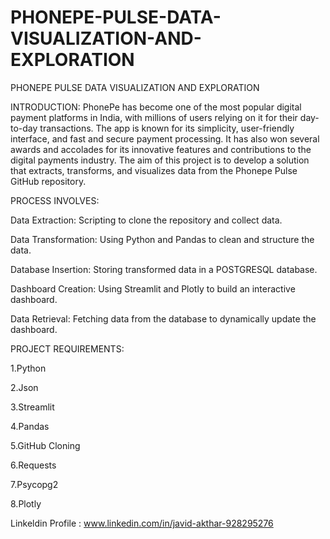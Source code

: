 # PHONEPE-PULSE-DATA-VISUALIZATION-AND-EXPLORATION

PHONEPE PULSE DATA VISUALIZATION AND EXPLORATION

INTRODUCTION:
PhonePe has become one of the most popular digital payment platforms in India, with millions of users relying on it for their day-to-day transactions. The app is known for its simplicity, user-friendly interface, and fast and secure payment processing. It has also won several awards and accolades for its innovative features and contributions to the digital payments industry.
The aim of this project is to develop a solution that extracts, transforms, and visualizes data from the Phonepe Pulse GitHub repository. 

PROCESS INVOLVES:

Data Extraction: Scripting to clone the repository and collect data.

Data Transformation: Using Python and Pandas to clean and structure the data.

Database Insertion: Storing transformed data in a POSTGRESQL database.

Dashboard Creation: Using Streamlit and Plotly to build an interactive dashboard.

Data Retrieval: Fetching data from the database to dynamically update the dashboard.

PROJECT REQUIREMENTS:

1.Python

2.Json

3.Streamlit

4.Pandas

5.GitHub Cloning

6.Requests

7.Psycopg2

8.Plotly

Linkeldin Profile : www.linkedin.com/in/javid-akthar-928295276
